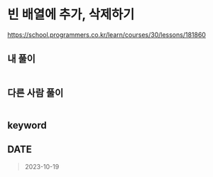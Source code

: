 # 빈 배열에 추가, 삭제하기

https://school.programmers.co.kr/learn/courses/30/lessons/181860

## 내 풀이

```kt

```

## 다른 사람 풀이

```kt

```

## keyword

## DATE

> 2023-10-19
